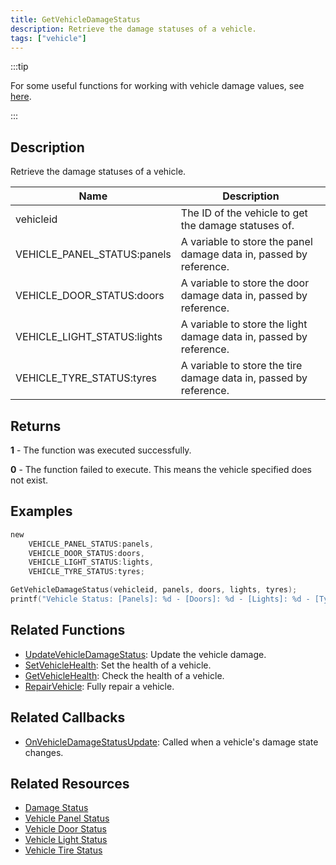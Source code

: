 ```yaml
---
title: GetVehicleDamageStatus
description: Retrieve the damage statuses of a vehicle.
tags: ["vehicle"]
---
```


:::tip

For some useful functions for working with vehicle damage values, see [here](../resources/damagestatus).

:::

## Description

Retrieve the damage statuses of a vehicle.

| Name                        | Description                                                        |
| --------------------------- | ------------------------------------------------------------------ |
| vehicleid                   | The ID of the vehicle to get the damage statuses of.               |
| VEHICLE_PANEL_STATUS:panels | A variable to store the panel damage data in, passed by reference. |
| VEHICLE_DOOR_STATUS:doors   | A variable to store the door damage data in, passed by reference.  |
| VEHICLE_LIGHT_STATUS:lights | A variable to store the light damage data in, passed by reference. |
| VEHICLE_TYRE_STATUS:tyres   | A variable to store the tire damage data in, passed by reference.  |

## Returns

**1** - The function was executed successfully.

**0** - The function failed to execute. This means the vehicle specified does not exist.

## Examples

```c
new 
	VEHICLE_PANEL_STATUS:panels,
	VEHICLE_DOOR_STATUS:doors,
	VEHICLE_LIGHT_STATUS:lights,
	VEHICLE_TYRE_STATUS:tyres;

GetVehicleDamageStatus(vehicleid, panels, doors, lights, tyres);
printf("Vehicle Status: [Panels]: %d - [Doors]: %d - [Lights]: %d - [Tyres]: %d", panels, doors, lights, tyres);
```

## Related Functions

- [UpdateVehicleDamageStatus](UpdateVehicleDamageStatus): Update the vehicle damage.
- [SetVehicleHealth](SetVehicleHealth): Set the health of a vehicle.
- [GetVehicleHealth](GetVehicleHealth): Check the health of a vehicle.
- [RepairVehicle](RepairVehicle): Fully repair a vehicle.

## Related Callbacks

- [OnVehicleDamageStatusUpdate](../callbacks/OnVehicleDamageStatusUpdate): Called when a vehicle's damage state changes.

## Related Resources

- [Damage Status](../resources/damagestatus)
- [Vehicle Panel Status](../resources/vehicle-panel-status)
- [Vehicle Door Status](../resources/vehicle-door-status)
- [Vehicle Light Status](../resources/vehicle-light-status)
- [Vehicle Tire Status](../resources/vehicle-tire-status)
